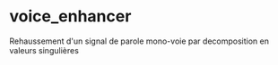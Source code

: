 # voice_enhancer
Rehaussement d'un signal de parole mono-voie par decomposition en valeurs singulières
